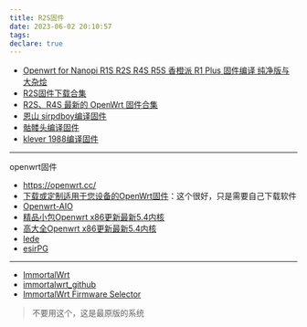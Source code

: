 ```yaml
---
title: R2S固件
date: 2023-06-02 20:10:57
tags:
declare: true
---
```

- [Openwrt for Nanopi R1S R2S R4S R5S 香橙派 R1 Plus 固件编译 纯净版与大杂烩](https://github.com/stupidloud/nanopi-openwrt)
- [R2S固件下载合集](https://mmensee.gitbook.io/r2s-r4s/gu-jian-xia-zai-shua-ji-fang-fa/r2s-gu-jian-xia-zai-he-ji)
- [R2S、R4S 最新的 OpenWrt 固件合集](https://uzbox.com/tech/openwrt/r2s-r4s.html)<!--more-->
- [恩山 sirpdboy编译固件](https://www.right.com.cn/forum/thread-4387071-1-1.html)
- [骷髅头编译固件](https://github.com/thomaswcy)
- [klever 1988编译固件](https://github.com/QiuSimons/R2S-OpenWrt/releases/)

------------------------------------
openwrt固件
- https://openwrt.cc/
- [下载或定制适用于您设备的OpenWrt固件](https://supes.top/?target=x86%2F64&id=generic)：这个很好，只是需要自己下载软件
- [Openwrt-AIO](https://github.com/Chikage0o0/Openwrt-AIO)
- [精品小包Openwrt x86更新最新5.4内核](https://www.right.com.cn/forum/forum.php?mod=viewthread&tid=8233404&extra=page%3D1&page=1&mobile=no)
- [高大全Openwrt x86更新最新5.4内核](https://www.right.com.cn/forum/thread-8226979-1-1.html)
- [lede](https://github.com/coolsnowwolf/lede)
- [esirPG](https://drive.google.com/drive/folders/1dqNUrMf9n7i3y1aSh68U5Yf44WQ3KCuh)

---------------------------------------------------------------
- [ImmortalWrt](https://downloads.immortalwrt.org/)
- [immortalwrt_github](https://github.com/immortalwrt/immortalwrt)
- [ImmortalWrt Firmware Selector](https://firmware-selector.immortalwrt.org/)
> 不要用这个，这是最原版的系统